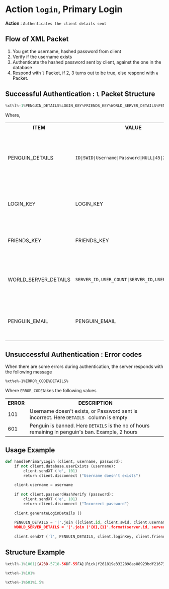 Action `login`, Primary Login
=============================

__Action__ : `Authenticates the client details sent`

## Flow of XML Packet
1. You get the username, hashed password from  client
2. Verify if the username exists
3. Authenticate the hashed password sent by client, against the one in the database
4. Respond with `l` Packet, if 2, 3 turns out to be true, else respond with `e` Packet. 

## Successful Authentication : `l` Packet Structure
```python
%xt%l%-1%PENGUIN_DETAILS%LOGIN_KEY%FRIENDS_KEY%WORLD_SERVER_DETAILS%PENGUIN_EMAIL%
```
Where,
<table>
  <tr> <th> ITEM </th> <th> VALUE </th> <th> DESCRIPTION  </th> </tr>
  <tr> <td> PENGUIN_DETAILS </td> <td> <code>ID|SWID|Username|Password|NULL|45|2</code> </td><td>ID, SWID are details from db, Username is client's username, Password is the hashed password. NULL, 45, and 2 are constants denoting languages.</td></tr>
  <tr> <td> LOGIN_KEY </td> <td> LOGIN_KEY </td> <td> A unique key given to client upon successful login, used during world server authentication </td> </tr>
  <tr> <td> FRIENDS_KEY </td> <td> FRIENDS_KEY  </td> <td> A special key given to each client upon registration. Unique and constant for same client.  </td> </tr>
  <tr> <td> WORLD_SERVER_DETAILS </td> <td> <code>SERVER_ID,USER_COUNT|SERVER_ID,USER_COUNT|...</code>  </td> <td> Follows a pattern, representing no of users active in the world server with respective server id. Example usage <code>101,3|345,120|207,0</code> </td> </tr>
  <tr> <td> PENGUIN_EMAIL </td> <td> PENGUIN_EMAIL </td>  <td> First letter of email followed by 3 '*' and then the email service provider. Example, <code>p***@gmail.com</code> </td> </tr>
</table>

## Unsuccessful Authentication : Error codes
When there are some errors during authentication, the server responds with the following message
```
%xt%e%-1%ERROR_CODE%DETAILS%
```
Where `ERROR_CODE`takes the following values

<table>
  <tr> <th> ERROR </th> <th> DESCRIPTION  </th> </tr>
  <tr> <td> 101 </td> <td> Username doesn't exists, or Password sent is incorrect. Here  <code>DETAILS </code> column is empty</td> </tr>
  <tr> <td> 601 </td> <td> Penguin is banned. Here <code>DETAILS</code> is the no of hours remaining in penguin's ban. Example, 2 hours </td> </tr>
</table>

## Usage Example
```python
def handlePrimaryLogin (client, username, password):
    if not client.database.userExists (username):
        client.sendXT ('e', 101)
        return client.disconnect ("Username doesn't exists")
    
    client.username = username
    
    if not client.passwordHashVerify (password):
        client.sendXT ('e', 101)
        return client.disconnect ("Incorrect password")
    
    client.generateLoginDetails ()
    
    PENGUIN_DETAILS = '|'.join ([client.id, client.swid, client.username, password, 'NULL', '45, '2'])
    WORLD_SERVER_DETAILS = '|'.join ('{0},{1}'.format(server.id, server.users) for server in AVAILABLE_SERVERS)
    
    client.sendXT ('l', PENGUIN_DETAILS, client.loginKey, client.friendsKey, WORLD_SERVER_DETAILS, client.email())
```

## Structure Example
```php
%xt%l%-1%1001|{A23D-5718-56DF-55FA}|Rick|f261819e3322898as88923bdf21673aa|NULL|45|2%16689w777937A618%122834%100,20|101,0|102,30```
```
```python
%xt%e%-1%101%
```
```python
%xt%e%-1%601%1.5%
```
